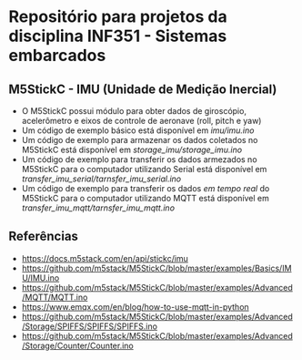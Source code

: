 # Repositório para projetos da disciplina INF351 - Sistemas embarcados

## M5StickC - IMU (Unidade de Medição Inercial)
- O M5StickC possui módulo para obter dados de giroscópio, acelerômetro e eixos de controle de aeronave (roll, pitch e yaw)
- Um código de exemplo básico está disponível em *imu/imu.ino*
- Um código de exemplo para armazenar os dados coletados no M5StickC está disponível em *storage_imu/storage_imu.ino*
- Um código de exemplo para transferir os dados armezados no M5StickC para o computador utilizando Serial está disponível em *transfer_imu_serial/tarnsfer_imu_serial.ino*
- Um código de exemplo para transferir os dados *em tempo real* do M5StickC para o computador utilizando MQTT está disponível em *transfer_imu_mqtt/tarnsfer_imu_mqtt.ino*

## Referências
- https://docs.m5stack.com/en/api/stickc/imu
- https://github.com/m5stack/M5StickC/blob/master/examples/Basics/IMU/IMU.ino
- https://github.com/m5stack/M5StickC/blob/master/examples/Advanced/MQTT/MQTT.ino
- https://www.emqx.com/en/blog/how-to-use-mqtt-in-python
- https://github.com/m5stack/M5StickC/blob/master/examples/Advanced/Storage/SPIFFS/SPIFFS/SPIFFS.ino
- https://github.com/m5stack/M5StickC/blob/master/examples/Advanced/Storage/Counter/Counter.ino
